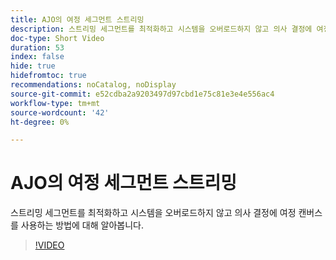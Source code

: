 ```yaml
---
title: AJO의 여정 세그먼트 스트리밍
description: 스트리밍 세그먼트를 최적화하고 시스템을 오버로드하지 않고 의사 결정에 여정 캔버스를 사용하는 방법에 대해 알아봅니다.
doc-type: Short Video
duration: 53
index: false
hide: true
hidefromtoc: true
recommendations: noCatalog, noDisplay
source-git-commit: e52cdba2a9203497d97cbd1e75c81e3e4e556ac4
workflow-type: tm+mt
source-wordcount: '42'
ht-degree: 0%

---
```



# AJO의 여정 세그먼트 스트리밍

스트리밍 세그먼트를 최적화하고 시스템을 오버로드하지 않고 의사 결정에 여정 캔버스를 사용하는 방법에 대해 알아봅니다.

<!-- 62_S522_3442522_52_streamlining-journey-segments-in-ajo -->
>[!VIDEO](https://video.tv.adobe.com/v/3458244/?learn=on&enablevpops=true)
